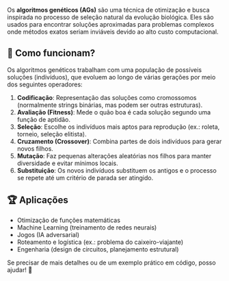 Os **algoritmos genéticos (AGs)** são uma técnica de otimização e busca inspirada no processo de seleção natural da evolução biológica. Eles são usados para encontrar soluções aproximadas para problemas complexos onde métodos exatos seriam inviáveis devido ao alto custo computacional.

## 🔬 **Como funcionam?**
Os algoritmos genéticos trabalham com uma população de possíveis soluções (indivíduos), que evoluem ao longo de várias gerações por meio dos seguintes operadores:

1. **Codificação**: Representação das soluções como cromossomos (normalmente strings binárias, mas podem ser outras estruturas).
2. **Avaliação (Fitness)**: Mede o quão boa é cada solução segundo uma função de aptidão.
3. **Seleção**: Escolhe os indivíduos mais aptos para reprodução (ex.: roleta, torneio, seleção elitista).
4. **Cruzamento (Crossover)**: Combina partes de dois indivíduos para gerar novos filhos.
5. **Mutação**: Faz pequenas alterações aleatórias nos filhos para manter diversidade e evitar mínimos locais.
6. **Substituição**: Os novos indivíduos substituem os antigos e o processo se repete até um critério de parada ser atingido.

## 🏆 **Aplicações**
- Otimização de funções matemáticas
- Machine Learning (treinamento de redes neurais)
- Jogos (IA adversarial)
- Roteamento e logística (ex.: problema do caixeiro-viajante)
- Engenharia (design de circuitos, planejamento estrutural)

Se precisar de mais detalhes ou de um exemplo prático em código, posso ajudar! 🚀
